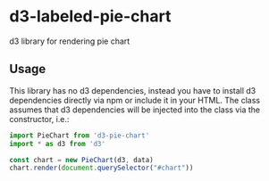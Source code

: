 # d3-labeled-pie-chart

d3 library for rendering pie chart

## Usage

This library has no d3 dependencies, instead you have to install d3 
dependencies directly via npm or include it in your HTML. The class assumes 
that d3 dependencies will be injected into the class via the constructor, i.e.:

```javascript
import PieChart from 'd3-pie-chart'
import * as d3 from 'd3'

const chart = new PieChart(d3, data)
chart.render(document.querySelector("#chart"))
```

